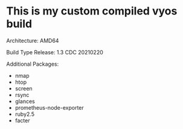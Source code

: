 # This is my custom compiled vyos build

Architecture: AMD64

Build Type Release: 1.3 CDC 20210220

Additional Packages:
  * nmap
  * htop
  * screen
  * rsync
  * glances
  * prometheus-node-exporter
  * ruby2.5
  * facter

